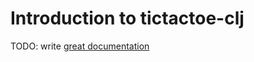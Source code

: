 # Introduction to tictactoe-clj

TODO: write [great documentation](http://jacobian.org/writing/what-to-write/)

